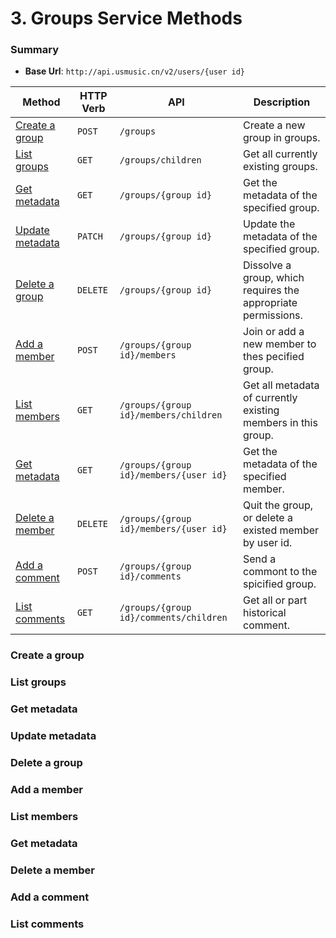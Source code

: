 # 3. Groups Service Methods

### Summary

* **Base Url**: `http://api.usmusic.cn/v2/users/{user id}`

| Method                              | HTTP Verb | API                                    | Description                                                   |
| ----------------------------------- | --------- | -------------------------------------- | ------------------------------------------------------------- |
| [Create a group](#createagroup)     | `POST`    | `/groups`                              | Create a new group in groups.                                 |
| [List groups](#listgroups)          | `GET`     | `/groups/children`                     | Get all currently existing groups.                            |
| [Get metadata](#getmetadata4)       | `GET`     | `/groups/{group id}`                   | Get the metadata of the specified group.                      |
| [Update metadata](#updatemetadata2) | `PATCH`   | `/groups/{group id}`                   | Update the metadata of the specified group.                   |
| [Delete a group](#deleteagroup)     | `DELETE`  | `/groups/{group id}`                   | Dissolve a group, which requires the appropriate permissions. |
| [Add a member](#addamember)         | `POST`    | `/groups/{group id}/members`           | Join or add a new member to thes pecified group.              |
| [List members](#listmembers)        | `GET`     | `/groups/{group id}/members/children`  | Get all metadata of currently existing members in this group. |
| [Get metadata](#getmetadata5)       | `GET`     | `/groups/{group id}/members/{user id}` | Get the metadata of the specified member.                     |
| [Delete a member](#delegroupember)  | `DELETE`  | `/groups/{group id}/members/{user id}` | Quit the group, or delete a existed member by user id.        |
| [Add a comment](#addacomment)       | `POST`    | `/groups/{group id}/comments`          | Send a commont to the spicified group.                        |
| [List comments](#listcomments)      | `GET`     | `/groups/{group id}/comments/children` | Get all or part historical comment.                           |

### <span id="createagroup">Create a group</span>

### <span id="listgroups">List groups</span>

### <span id="getmetadata4">Get metadata</span>

### <span id="updatemetadata2">Update metadata</span>

### <span id="deleteagroup">Delete a group</span>

### <span id="addamember">Add a member</span>

### <span id="listmembers">List members</span>

### <span id="getmetadata5">Get metadata</span>

### <span id="delegroupember">Delete a member</span>

### <span id="addacomment">Add a comment</span>

### <span id="listcomments">List comments</span>
